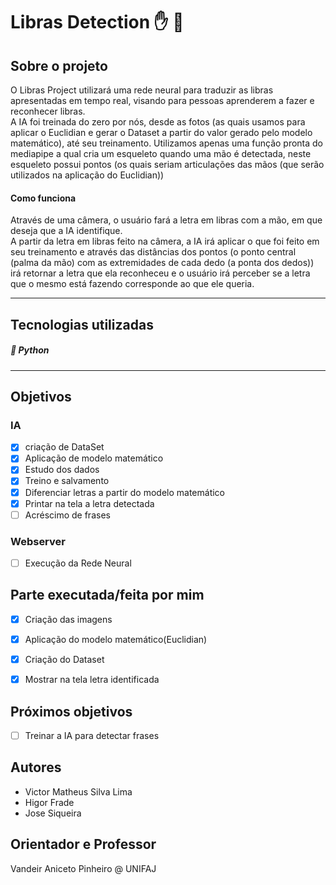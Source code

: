 # Libras Detection :hand: :call_me_hand:

## Sobre o projeto
O Libras Project utilizará uma rede neural para traduzir as libras apresentadas em tempo real, visando para pessoas aprenderem a fazer e reconhecer libras. <br>
A IA foi treinada do zero por nós, desde as fotos (as quais usamos para aplicar o Euclidian e gerar o Dataset a partir do valor gerado pelo modelo matemático), até seu treinamento. Utilizamos apenas uma função pronta do mediapipe a qual cria um esqueleto quando uma mão é detectada, neste esqueleto possui pontos (os quais seriam articulações das mãos (que serão utilizados na aplicação do Euclidian))

#### Como funciona      
Através de uma câmera, o usuário fará a letra em libras com a mão, em que deseja que a IA identifique. <br>
A partir da letra em libras feito na câmera, a IA irá aplicar o que foi feito em seu treinamento e através das distâncias dos pontos (o ponto central (palma da mão) com as extremidades de cada dedo (a ponta dos dedos)) irá retornar a letra que ela reconheceu e o usuário irá perceber se a letra que o mesmo está fazendo corresponde ao que ele queria.

<hr>  
      
## Tecnologias utilizadas 
##### :snake: Python
<hr>  


## Objetivos
### IA
- [X] criação de DataSet
- [X] Aplicação de modelo matemático
- [X] Estudo dos dados
- [X] Treino e salvamento
- [X] Diferenciar letras a partir do modelo matemático
- [X] Printar na tela a letra detectada
- [ ] Acréscimo de frases

### Webserver
- [ ] Execução da Rede Neural


## Parte executada/feita por mim
- [X] Criação das imagens
- [X] Aplicação do modelo matemático(Euclidian)
- [X] Criação do Dataset
- [X] Mostrar na tela letra identificada


## Próximos objetivos
- [ ] Treinar a IA para detectar frases

## Autores
- Victor Matheus Silva Lima
- Higor Frade
- Jose Siqueira

## Orientador e Professor
Vandeir Aniceto Pinheiro @ UNIFAJ
